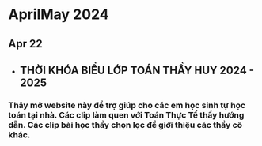 # AprilMay 2024

## Apr 22

- ## THỜI KHÓA BIỂU LỚP TOÁN THẦY HUY 2024 - 2025

### Thây mở website này để trợ giúp cho các em học sinh tự học toán tại nhà. Các clip làm quen với Toán Thực Tế thầy hướng dẫn. Các clip bài học thầy chọn lọc để giới thiệu các thầy cô khác.
